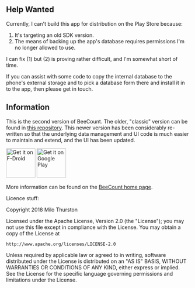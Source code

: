 ## Help Wanted

Currently, I can't build this app for distribution on the Play Store because:

1. It's targeting an old SDK version.
2. The means of backing up the app's database requires permissions I'm no longer allowed to use.

I can fix (1) but (2) is proving rather difficult, and I'm somewhat short of time. 

If you can assist with some code to copy the internal database to the phone's external storage and 
to pick a database form there and install it in to the app, then please get in touch. 

## Information

This is the second version of BeeCount. The older, "classic" version can be found in [this repository](https://code.google.com/p/beecount/). This newer version has been considerably re-written so that the underlying data management and UI code is much easier to maintain and extend, and the UI has been updated.

<a href="https://f-droid.org/packages/com.knirirr.beecount/" target="_blank">
<img src="https://f-droid.org/badge/get-it-on.png" alt="Get it on F-Droid" height="80"/></a>
<a href="https://play.google.com/store/apps/details?id=com.knirirr.beecount" target="_blank">
<img src="https://play.google.com/intl/en_us/badges/images/generic/en-play-badge.png" alt="Get it on Google Play" height="80"/></a>

More information can be found on the [BeeCount home page](http://knirirr.com/beecount).

Licence stuff:

Copyright 2018 Milo Thurston

Licensed under the Apache License, Version 2.0 (the "License");
you may not use this file except in compliance with the License.
You may obtain a copy of the License at

    http://www.apache.org/licenses/LICENSE-2.0

Unless required by applicable law or agreed to in writing, software
distributed under the License is distributed on an "AS IS" BASIS,
WITHOUT WARRANTIES OR CONDITIONS OF ANY KIND, either express or implied.
See the License for the specific language governing permissions and
limitations under the License.

